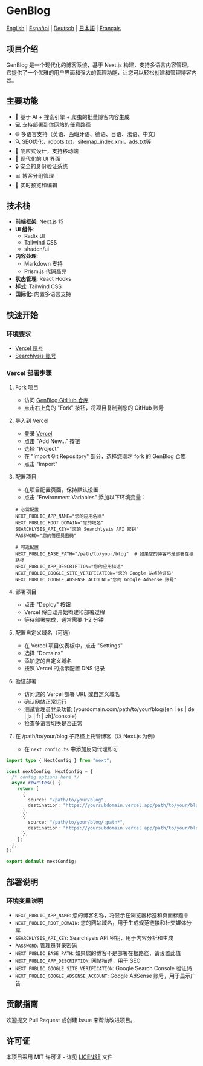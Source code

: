 # GenBlog

[English](../README.md) | [Español](README-es.md) | [Deutsch](README-de.md) | [日本語](README-ja.md) | [Français](README-fr.md)

## 项目介绍

GenBlog 是一个现代化的博客系统，基于 Next.js 构建，支持多语言内容管理。它提供了一个优雅的用户界面和强大的管理功能，让您可以轻松创建和管理博客内容。

## 主要功能

- 📝 基于 AI + 搜索引擎 + 爬虫的批量博客内容生成
- 💻 支持部署到你网站的任意路径
- 🌐 多语言支持（英语、西班牙语、德语、日语、法语、中文）
- 🔍 SEO优化，robots.txt，sitemap_index.xml，ads.txt等
- 📱 响应式设计，支持移动端
- 🎨 现代化的 UI 界面
- 🔒 安全的身份验证系统
- 📊 博客分组管理
- 🔄 实时预览和编辑

## 技术栈

- **前端框架**: Next.js 15
- **UI 组件**:
  - Radix UI
  - Tailwind CSS
  - shadcn/ui
- **内容处理**:
  - Markdown 支持
  - Prism.js 代码高亮
- **状态管理**: React Hooks
- **样式**: Tailwind CSS
- **国际化**: 内置多语言支持

## 快速开始

### 环境要求

- [Vercel 账号](https://vercel.com)
- [Searchlysis 账号](https://searchlysis.com)

### Vercel 部署步骤

1. Fork 项目

   - 访问 [GenBlog GitHub 仓库](https://github.com/nohsueh/genblog)
   - 点击右上角的 "Fork" 按钮，将项目复制到您的 GitHub 账号

2. 导入到 Vercel

   - 登录 [Vercel](https://vercel.com)
   - 点击 "Add New..." 按钮
   - 选择 "Project"
   - 在 "Import Git Repository" 部分，选择您刚才 fork 的 GenBlog 仓库
   - 点击 "Import"

3. 配置项目

   - 在项目配置页面，保持默认设置
   - 点击 "Environment Variables" 添加以下环境变量：

   ```env
   # 必需配置
   NEXT_PUBLIC_APP_NAME="您的应用名称"
   NEXT_PUBLIC_ROOT_DOMAIN="您的域名"
   SEARCHLYSIS_API_KEY="您的 Searchlysis API 密钥"
   PASSWORD="您的管理员密码"

   # 可选配置
   NEXT_PUBLIC_BASE_PATH="/path/to/your/blog"  # 如果您的博客不是部署在根路径
   NEXT_PUBLIC_APP_DESCRIPTION="您的应用描述"
   NEXT_PUBLIC_GOOGLE_SITE_VERIFICATION="您的 Google 站点验证码"
   NEXT_PUBLIC_GOOGLE_ADSENSE_ACCOUNT="您的 Google AdSense 账号"
   ```

4. 部署项目

   - 点击 "Deploy" 按钮
   - Vercel 将自动开始构建和部署过程
   - 等待部署完成，通常需要 1-2 分钟

5. 配置自定义域名（可选）

   - 在 Vercel 项目仪表板中，点击 "Settings"
   - 选择 "Domains"
   - 添加您的自定义域名
   - 按照 Vercel 的指示配置 DNS 记录

6. 验证部署

   - 访问您的 Vercel 部署 URL 或自定义域名
   - 确认网站正常运行
   - 测试管理员登录功能 (yourdomain.com/path/to/your/blog/[en | es | de | ja | fr | zh]/console)
   - 检查多语言切换是否正常

7. 在 /path/to/your/blog 子路径上托管博客（以 Next.js 为例）
   - 在 `next.config.ts` 中添加反向代理即可

```ts next.config.ts
import type { NextConfig } from "next";

const nextConfig: NextConfig = {
  /* config options here */
  async rewrites() {
    return [
      {
        source: "/path/to/your/blog",
        destination: "https://yoursubdomain.vercel.app/path/to/your/blog",
      },
      {
        source: "/path/to/your/blog/:path*",
        destination: "https://yoursubdomain.vercel.app/path/to/your/blog/:path*",
      },
    ];
  },
};

export default nextConfig;
```

## 部署说明

### 环境变量说明

- `NEXT_PUBLIC_APP_NAME`: 您的博客名称，将显示在浏览器标签和页面标题中
- `NEXT_PUBLIC_ROOT_DOMAIN`: 您的网站域名，用于生成规范链接和社交媒体分享
- `SEARCHLYSIS_API_KEY`: Searchlysis API 密钥，用于内容分析和生成
- `PASSWORD`: 管理员登录密码
- `NEXT_PUBLIC_BASE_PATH`: 如果您的博客不是部署在根路径，请设置此值
- `NEXT_PUBLIC_APP_DESCRIPTION`: 网站描述，用于 SEO
- `NEXT_PUBLIC_GOOGLE_SITE_VERIFICATION`: Google Search Console 验证码
- `NEXT_PUBLIC_GOOGLE_ADSENSE_ACCOUNT`: Google AdSense 账号，用于显示广告

## 贡献指南

欢迎提交 Pull Request 或创建 Issue 来帮助改进项目。

## 许可证

本项目采用 MIT 许可证 - 详见 [LICENSE](../LICENSE) 文件
